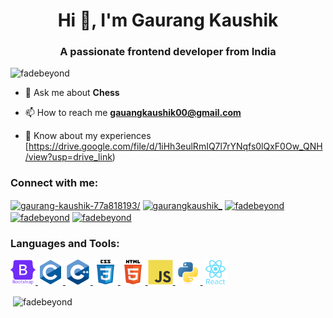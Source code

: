 <h1 align="center">Hi 👋, I'm Gaurang Kaushik</h1>
<h3 align="center">A passionate frontend developer from India</h3>

<p align="left"> <img src="https://komarev.com/ghpvc/?username=fadebeyond&label=Profile%20views&color=0e75b6&style=flat" alt="fadebeyond" /> </p>

- 💬 Ask me about **Chess**

- 📫 How to reach me **gauangkaushik00@gmail.com**

- 📄 Know about my experiences [https://drive.google.com/file/d/1iHh3eulRmIQ7l7rYNqfs0lQxF0Ow_QNH/view?usp=drive_link)

<h3 align="left">Connect with me:</h3>
<p align="left">
<a href="https://linkedin.com/in/gaurang-kaushik-77a818193/" target="blank"><img align="center" src="https://raw.githubusercontent.com/rahuldkjain/github-profile-readme-generator/master/src/images/icons/Social/linked-in-alt.svg" alt="gaurang-kaushik-77a818193/" height="30" width="40" /></a>
<a href="https://instagram.com/gaurangkaushik_" target="blank"><img align="center" src="https://raw.githubusercontent.com/rahuldkjain/github-profile-readme-generator/master/src/images/icons/Social/instagram.svg" alt="gaurangkaushik_" height="30" width="40" /></a>
<a href="https://www.codechef.com/users/fadebeyond" target="blank"><img align="center" src="https://cdn.jsdelivr.net/npm/simple-icons@3.1.0/icons/codechef.svg" alt="fadebeyond" height="30" width="40" /></a>
<a href="https://www.hackerrank.com/fadebeyond" target="blank"><img align="center" src="https://raw.githubusercontent.com/rahuldkjain/github-profile-readme-generator/master/src/images/icons/Social/hackerrank.svg" alt="fadebeyond" height="30" width="40" /></a>
<a href="https://www.leetcode.com/fadebeyond" target="blank"><img align="center" src="https://raw.githubusercontent.com/rahuldkjain/github-profile-readme-generator/master/src/images/icons/Social/leet-code.svg" alt="fadebeyond" height="30" width="40" /></a>
</p>

<h3 align="left">Languages and Tools:</h3>
<p align="left"> <a href="https://getbootstrap.com" target="_blank" rel="noreferrer"> <img src="https://raw.githubusercontent.com/devicons/devicon/master/icons/bootstrap/bootstrap-plain-wordmark.svg" alt="bootstrap" width="40" height="40"/> </a> <a href="https://www.cprogramming.com/" target="_blank" rel="noreferrer"> <img src="https://raw.githubusercontent.com/devicons/devicon/master/icons/c/c-original.svg" alt="c" width="40" height="40"/> </a> <a href="https://www.w3schools.com/cpp/" target="_blank" rel="noreferrer"> <img src="https://raw.githubusercontent.com/devicons/devicon/master/icons/cplusplus/cplusplus-original.svg" alt="cplusplus" width="40" height="40"/> </a> <a href="https://www.w3schools.com/css/" target="_blank" rel="noreferrer"> <img src="https://raw.githubusercontent.com/devicons/devicon/master/icons/css3/css3-original-wordmark.svg" alt="css3" width="40" height="40"/> </a> <a href="https://www.w3.org/html/" target="_blank" rel="noreferrer"> <img src="https://raw.githubusercontent.com/devicons/devicon/master/icons/html5/html5-original-wordmark.svg" alt="html5" width="40" height="40"/> </a> <a href="https://developer.mozilla.org/en-US/docs/Web/JavaScript" target="_blank" rel="noreferrer"> <img src="https://raw.githubusercontent.com/devicons/devicon/master/icons/javascript/javascript-original.svg" alt="javascript" width="40" height="40"/> </a> <a href="https://www.python.org" target="_blank" rel="noreferrer"> <img src="https://raw.githubusercontent.com/devicons/devicon/master/icons/python/python-original.svg" alt="python" width="40" height="40"/> </a> <a href="https://reactjs.org/" target="_blank" rel="noreferrer"> <img src="https://raw.githubusercontent.com/devicons/devicon/master/icons/react/react-original-wordmark.svg" alt="react" width="40" height="40"/> </a> </p>

<p>&nbsp;<img align="center" src="https://github-readme-stats.vercel.app/api?username=fadebeyond&show_icons=true&locale=en" alt="fadebeyond" /></p>
